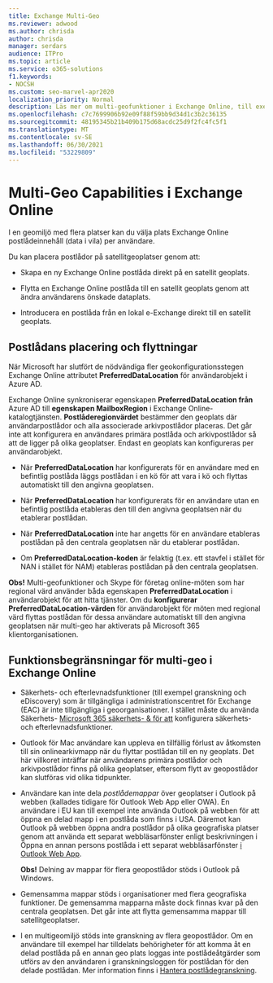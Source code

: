 ```yaml
---
title: Exchange Multi-Geo
ms.reviewer: adwood
ms.author: chrisda
author: chrisda
manager: serdars
audience: ITPro
ms.topic: article
ms.service: o365-solutions
f1.keywords:
- NOCSH
ms.custom: seo-marvel-apr2020
localization_priority: Normal
description: Läs mer om multi-geofunktioner i Exchange Online, till exempel funktionsbegränsningar och postlådeplacering.
ms.openlocfilehash: c7c7699906b92e09f88f59bb9d34d1c3b2c36135
ms.sourcegitcommit: 48195345b21b409b175d68acdc25d9f2fc4fc5f1
ms.translationtype: MT
ms.contentlocale: sv-SE
ms.lasthandoff: 06/30/2021
ms.locfileid: "53229809"
---
```

# <a name="multi-geo-capabilities-in-exchange-online"></a>Multi-Geo Capabilities i Exchange Online

I en geomiljö med flera platser kan du välja plats Exchange Online postlådeinnehåll (data i vila) per användare.

Du kan placera postlådor på satellitgeoplatser genom att:

- Skapa en ny Exchange Online postlåda direkt på en satellit geoplats.

- Flytta en Exchange Online postlåda till en satellit geoplats genom att ändra användarens önskade dataplats.

- Introducera en postlåda från en lokal e-Exchange direkt till en satellit geoplats.

## <a name="mailbox-placement-and-moves"></a>Postlådans placering och flyttningar

När Microsoft har slutfört de nödvändiga fler geokonfigurationsstegen Exchange Online attributet **PreferredDataLocation** för användarobjekt i Azure AD.

Exchange Online synkroniserar egenskapen **PreferredDataLocation från** Azure AD till **egenskapen MailboxRegion** i Exchange Online-katalogtjänsten. **Postlåderegionvärdet** bestämmer den geoplats där användarpostlådor och alla associerade arkivpostlådor placeras. Det går inte att konfigurera en användares primära postlåda och arkivpostlådor så att de ligger på olika geoplatser. Endast en geoplats kan konfigureras per användarobjekt.

- När **PreferredDataLocation** har konfigurerats för en användare med en befintlig postlåda läggs postlådan i en kö för att vara i kö och flyttas automatiskt till den angivna geoplatsen.

- När **PreferredDataLocation** har konfigurerats för en användare utan en befintlig postlåda etableras den till den angivna geoplatsen när du etablerar postlådan.

- När **PreferredDataLocation** inte har angetts för en användare etableras postlådan på den centrala geoplatsen när du etablerar postlådan.

- Om **PreferredDataLocation-koden** är felaktig (t.ex. ett stavfel i stället för NAN i stället för NAM) etableras postlådan på den centrala geoplatsen.

**Obs!** Multi-geofunktioner och Skype för företag online-möten som har regional värd använder båda egenskapen **PreferredDataLocation** i användarobjekt för att hitta tjänster. Om du **konfigurerar PreferredDataLocation-värden** för användarobjekt för möten med regional värd flyttas postlådan för dessa användare automatiskt till den angivna geoplatsen när multi-geo har aktiverats på Microsoft 365 klientorganisationen.

## <a name="feature-limitations-for-multi-geo-in-exchange-online"></a>Funktionsbegränsningar för multi-geo i Exchange Online

- Säkerhets- och efterlevnadsfunktioner (till exempel granskning och eDiscovery) som är tillgängliga i administrationscentret för Exchange (EAC) är inte tillgängliga i geoorganisationer. I stället måste du använda Säkerhets- [Microsoft 365 säkerhets- & för att](https://support.office.com/article/7e696a40-b86b-4a20-afcc-559218b7b1b8) konfigurera säkerhets- och efterlevnadsfunktioner.

- Outlook för Mac användare kan uppleva en tillfällig förlust av åtkomsten till sin onlinearkivmapp när du flyttar postlådan till en ny geoplats. Det här villkoret inträffar när användarens primära postlådor och arkivpostlådor finns på olika geoplatser, eftersom flytt av geopostlådor kan slutföras vid olika tidpunkter.

- Användare kan inte dela *postlådemappar* över geoplatser i Outlook på webben (kallades tidigare för Outlook Web App eller OWA). En användare i EU kan till exempel inte använda Outlook på webben för att öppna en delad mapp i en postlåda som finns i USA. Däremot kan Outlook på webben öppna  andra postlådor på olika geografiska platser genom att använda ett separat webbläsarfönster enligt beskrivningen i Öppna en annan persons postlåda i ett separat webbläsarfönster [i Outlook Web App](https://support.office.com/article/A909AD30-E413-40B5-A487-0EA70B763081#__toc372210362).

  **Obs!** Delning av mappar för flera geopostlådor stöds i Outlook på Windows.

- Gemensamma mappar stöds i organisationer med flera geografiska funktioner. De gemensamma mapparna måste dock finnas kvar på den centrala geoplatsen. Det går inte att flytta gemensamma mappar till satellitgeoplatser.

- I en multigeomiljö stöds inte granskning av flera geopostlådor. Om en användare till exempel har tilldelats behörigheter för att komma åt en delad postlåda på en annan geo plats loggas inte postlådeåtgärder som utförs av den användaren i granskningsloggen för postlådan för den delade postlådan. Mer information finns i [Hantera postlådegranskning](../compliance/enable-mailbox-auditing.md).
